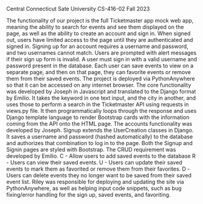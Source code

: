 Central Connecticut Sate University 
CS-416-02 
Fall 2023

The functionality of our project is the full Ticketmaster app mock web app, meaning the ability to search for events and see them displayed on the page, as well as the ability to create an account and sign in. 
When signed out, users have limited access to the page until they are authenticated and signed in. Signing up for an account requires a username and password, and two usernames cannot match. 
Users are prompted with alert messages if their sign up form is invalid. A user must sign in with a valid username and password present in the database. 
Each user can save events to view on a separate page, and then on that page, they can favorite events or remove them from their saved events. 
The project is deployed via PythonAnywhere so that it can be accessed on any internet browser. 
The core functionality was developed by Joseph in Javascript and translated to the Django format by Emilio. 
It takes the keyword in one text input, and the city in another, and uses those to perform a search in the Ticketmaster API using requests in views.py file. 
It then programmatically loops through the response and uses Django template language to render Bootstrap cards with the information coming from the API onto the HTML page. 
The accounts functionality was developed by Joseph. Signup extends the UserCreation classes in Django. 
It saves a username and password (hashed automatically) to the database and authorizes that combination to log in to the page. Both the Signup and Signin pages are styled with Bootstrap. 
The CRUD requirement was developed by Emilio. 
C - Allow users to add saved events to the database 
R - Users can view their saved events. 
U - Users can update their saved events to mark them as favorited or remove them from their favorites. 
D -Users can delete events they no longer want to be saved from their saved event list. 
Riley was responsible for deploying and updating the site via PythonAnywhere, as well as helping input code snippets, such as bug fixing/error handling for the sign up, saved events, and favoriting.
